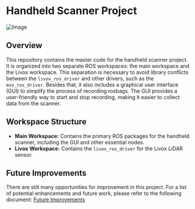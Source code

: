 # Handheld Scanner Project
![Image](https://github.com/user-attachments/assets/52144c85-02dd-4625-91a6-308406e5df9d)

## Overview

This repository contains the master code for the handheld scanner project. It is organized into two separate ROS workspaces: the main workspace and the Livox workspace. This separation is necessary to avoid library conflicts between the `livox_ros_driver` and other drivers, such as the `mvs_ros_driver`. Besides that, it also includes a graphical user interface (GUI) to simplify the process of recording rosbags. The GUI provides a user-friendly way to start and stop recording, making it easier to collect data from the scanner.

## Workspace Structure

* **Main Workspace:** Contains the primary ROS packages for the handheld scanner, including the GUI and other essential nodes.
* **Livox Workspace:** Contains the `livox_ros_driver` for the Livox LiDAR sensor.

## Future Improvements

There are still many opportunities for improvement in this project. For a list of potential enhancements and future work, please refer to the following document:
[Future Improvements](https://docs.google.com/document/d/1kc0jDXTHvJZl9womAMwVZ0JFm0FM8eKSd4X9cDq6aK4/edit?usp=drive_link)
